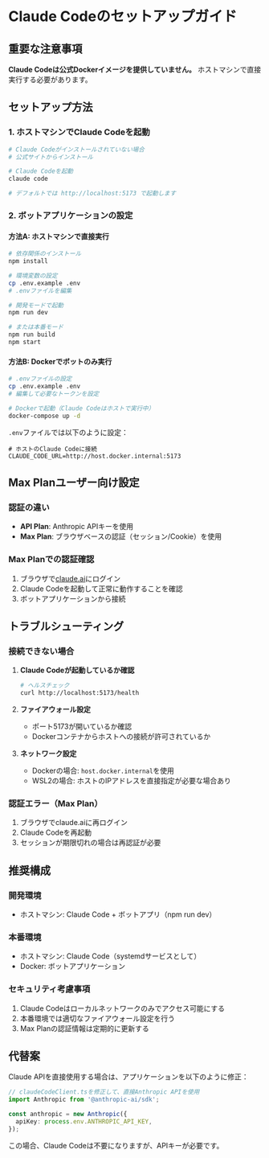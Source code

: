 # Claude Codeのセットアップガイド

## 重要な注意事項

**Claude Codeは公式Dockerイメージを提供していません。** ホストマシンで直接実行する必要があります。

## セットアップ方法

### 1. ホストマシンでClaude Codeを起動

```bash
# Claude Codeがインストールされていない場合
# 公式サイトからインストール

# Claude Codeを起動
claude code

# デフォルトでは http://localhost:5173 で起動します
```

### 2. ボットアプリケーションの設定

#### 方法A: ホストマシンで直接実行

```bash
# 依存関係のインストール
npm install

# 環境変数の設定
cp .env.example .env
# .envファイルを編集

# 開発モードで起動
npm run dev

# または本番モード
npm run build
npm start
```

#### 方法B: Dockerでボットのみ実行

```bash
# .envファイルの設定
cp .env.example .env
# 編集して必要なトークンを設定

# Dockerで起動（Claude Codeはホストで実行中）
docker-compose up -d
```

`.env`ファイルでは以下のように設定：

```env
# ホストのClaude Codeに接続
CLAUDE_CODE_URL=http://host.docker.internal:5173
```

## Max Planユーザー向け設定

### 認証の違い

- **API Plan**: Anthropic APIキーを使用
- **Max Plan**: ブラウザベースの認証（セッション/Cookie）を使用

### Max Planでの認証確認

1. ブラウザで[claude.ai](https://claude.ai)にログイン
2. Claude Codeを起動して正常に動作することを確認
3. ボットアプリケーションから接続

## トラブルシューティング

### 接続できない場合

1. **Claude Codeが起動しているか確認**
   ```bash
   # ヘルスチェック
   curl http://localhost:5173/health
   ```

2. **ファイアウォール設定**
   - ポート5173が開いているか確認
   - Dockerコンテナからホストへの接続が許可されているか

3. **ネットワーク設定**
   - Dockerの場合: `host.docker.internal`を使用
   - WSL2の場合: ホストのIPアドレスを直接指定が必要な場合あり

### 認証エラー（Max Plan）

1. ブラウザでclaude.aiに再ログイン
2. Claude Codeを再起動
3. セッションが期限切れの場合は再認証が必要

## 推奨構成

### 開発環境
- ホストマシン: Claude Code + ボットアプリ（npm run dev）

### 本番環境
- ホストマシン: Claude Code（systemdサービスとして）
- Docker: ボットアプリケーション

### セキュリティ考慮事項

1. Claude Codeはローカルネットワークのみでアクセス可能にする
2. 本番環境では適切なファイアウォール設定を行う
3. Max Planの認証情報は定期的に更新する

## 代替案

Claude APIを直接使用する場合は、アプリケーションを以下のように修正：

```typescript
// claudeCodeClient.tsを修正して、直接Anthropic APIを使用
import Anthropic from '@anthropic-ai/sdk';

const anthropic = new Anthropic({
  apiKey: process.env.ANTHROPIC_API_KEY,
});
```

この場合、Claude Codeは不要になりますが、APIキーが必要です。
